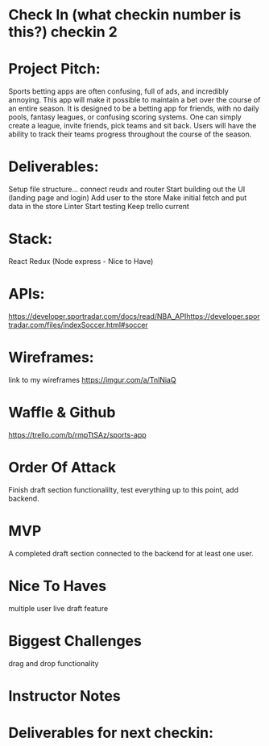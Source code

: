 # Check In (what checkin number is this?) checkin 2 

# Project Pitch:
Sports betting apps are often confusing, full of ads, and incredibly annoying. This app will make it possible to maintain a bet over the course of an entire season. It is designed to be a betting app for friends, with no daily pools, fantasy leagues, or confusing scoring systems. One can simply create a league, invite friends, pick teams and sit back. Users will have the ability to track their teams progress throughout the course of the season.

# Deliverables:
Setup file structure... connect reudx and router
Start building out the UI (landing page and login)
Add user to the store
Make initial fetch and put data in the store
Linter
Start testing
Keep trello current

# Stack:
React Redux (Node express - Nice to Have)

# APIs:
https://developer.sportradar.com/docs/read/NBA_APIhttps://developer.sportradar.com/files/indexSoccer.html#soccer

# Wireframes:
link to my wireframes https://imgur.com/a/TnlNiaQ

# Waffle & Github
https://trello.com/b/rmpTtSAz/sports-app

# Order Of Attack
Finish draft section functionalilty, test everything up to this point, add backend. 

# MVP
A completed draft section connected to the backend for at least one user. 

# Nice To Haves
multiple user live draft feature 

# Biggest Challenges
drag and drop functionality 

# Instructor Notes

# Deliverables for next checkin:

